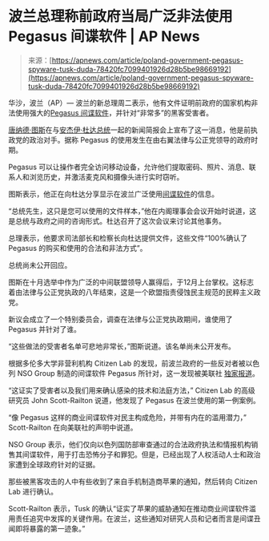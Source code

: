 <!--yml

category: 未分类

date: 2024-05-27 14:58:01

-->

# 波兰总理称前政府当局广泛非法使用 Pegasus 间谍软件 | AP News

> 来源：[https://apnews.com/article/poland-government-pegasus-spyware-tusk-duda-78420fc7099401926d28b5be98669192](https://apnews.com/article/poland-government-pegasus-spyware-tusk-duda-78420fc7099401926d28b5be98669192)

华沙，波兰（AP）— 波兰的新总理周二表示，他有文件证明前政府的国家机构非法使用强大的[Pegasus 间谍软件](https://apnews.com/article/jordan-hacking-pegasus-spyware-nso-group-99b0b1e4ee256e0b4df055f926349a43)，并针对“非常多”的黑客受害者。

[唐纳德·图斯](https://apnews.com/article/france-germany-poland-tusk-f40604859d6efba833a6895dcc95bffe)在与[安杰伊·杜达总统](https://apnews.com/article/poland-opposition-imprisoned-exministers-president-5797bd393872d836d55462372249ea5d)一起的新闻简报会上宣布了这一消息，他是前执政党的政治对手。据称 Pegasus 的使用发生在由右翼法律与公正党领导的政府时期。

Pegasus 可以让操作者完全访问移动设备，允许他们提取密码、照片、消息、联系人和浏览历史，并激活麦克风和摄像头进行实时窃听。

图斯表示，他正在向杜达分享显示在波兰广泛使用[间谍软件](https://apnews.com/hub/spyware)的信息。

“总统先生，这只是您可以使用的文件样本，”他在内阁理事会会议开始时说道，这是总统与政府之间的咨询形式。杜达召开了这次会议来讨论其他事务。

总理表示，他要求司法部长和检察长向杜达提供文件，这些文件“100%确认了 Pegasus 的购买和使用的合法和非法方式”。

总统尚未公开回应。

图斯在十月选举中作为广泛的中间联盟领导人赢得后，于12月上台掌权。这标志着由法律与公正党执政的八年结束，这是一个欧盟指责侵蚀民主规范的民粹主义政党。

新议会成立了一个特别委员会，调查在法律与公正党执政期间，谁使用了 Pegasus 并针对了谁。

“这些做法的受害者名单可悲地非常长，”图斯说道。该名单尚未公开发布。

根据多伦多大学非营利机构 Citizen Lab 的发现，前波兰政府的一些反对者被以色列 NSO Group 制造的间谍软件 Pegasus 所针对，这一发现被美联社 [独家报道](https://apnews.com/article/technology-business-middle-east-elections-europe-c16b2b811e482db8fbc0bbc37c00c5ab)。

“这证实了受害者以及我们用来确认感染的技术和法庭方法，” Citizen Lab 的高级研究员 John Scott-Railton 说道，他发现了 Pegasus 在波兰使用的第一例案例。

“像 Pegasus 这样的商业间谍软件对民主构成危险，并带有内在的滥用潜力，” Scott-Railton 在向美联社的声明中说道。

NSO Group 表示，他们仅向以色列国防部审查通过的合法政府执法和情报机构销售其间谍软件，用于打击恐怖分子和罪犯。但是，已经出现了人权活动人士和政治家遭到全球政府针对的证据。

那些被黑客攻击的人中有些收到了来自手机制造商苹果的通知，然后转向 Citizen Lab 进行确认。

Scott-Railton 表示，Tusk 的确认“证实了苹果的威胁通知在推动商业间谍软件滥用责任追究中发挥的关键作用。在波兰，这些通知对研究人员和记者而言是间谍丑闻即将暴露的第一迹象。”
